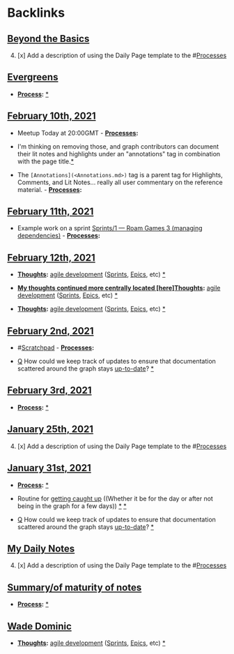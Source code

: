 
# Backlinks
## [Beyond the Basics](<Beyond the Basics.md>)
4. [x] Add a description of using the Daily Page template to the #[Processes](<Processes.md>)

## [Evergreens](<Evergreens.md>)
- **[Process](<Process.md>):** [*]([Processes](<Processes.md>))

## [February 10th, 2021](<February 10th, 2021.md>)
- Meetup Today at 20:00GMT
        - **[Processes](<Processes.md>):**

- I'm thinking on removing those, and graph contributors can document their lit notes and highlights under an "annotations" tag in combination with the page title.[*]([Processes](<Processes.md>))

- The `[Annotations](<Annotations.md>)` tag is a parent tag for Highlights, Comments, and Lit Notes... really all user commentary on the reference material.
        - **[Processes](<Processes.md>):**

## [February 11th, 2021](<February 11th, 2021.md>)
- Example work on a sprint [Sprints/1 — Roam Games 3 (managing dependencies)](<Sprints/1 — Roam Games 3 (managing dependencies).md>)
        - **[Processes](<Processes.md>):**

## [February 12th, 2021](<February 12th, 2021.md>)
- **[Thoughts](<Thoughts.md>):** [agile development](<agile development.md>) ([Sprints]([sprints](<sprints.md>)), [Epics]([epics](<epics.md>)), etc) [*]([Processes](<Processes.md>))

- **[My thoughts continued more centrally located [here]Thoughts](<My thoughts continued more centrally located [here]Thoughts.md>):** [agile development](<agile development.md>) ([Sprints]([sprints](<sprints.md>)), [Epics]([epics](<epics.md>)), etc) [*]([Processes](<Processes.md>))

- **[Thoughts](<Thoughts.md>):** [agile development](<agile development.md>) ([Sprints]([sprints](<sprints.md>)), [Epics]([epics](<epics.md>)), etc) [*]([Processes](<Processes.md>))

## [February 2nd, 2021](<February 2nd, 2021.md>)
- #[Scratchpad](<Scratchpad.md>) 
        - **[Processes](<Processes.md>):**

- [Q](<Q.md>) How could we keep track of updates to ensure that documentation scattered around the graph stays [up-to-date](<up-to-date.md>)? [*]([Processes](<Processes.md>))

## [February 3rd, 2021](<February 3rd, 2021.md>)
- **[Process](<Process.md>):** [*]([Processes](<Processes.md>))

## [January 25th, 2021](<January 25th, 2021.md>)
4. [x] Add a description of using the Daily Page template to the #[Processes](<Processes.md>)

## [January 31st, 2021](<January 31st, 2021.md>)
- **[Process](<Process.md>):** [*]([Processes](<Processes.md>))

- Routine for [getting caught up](<getting caught up.md>) ((Whether it be for the day or after not being in the graph for a few days)) [*]([Routines](<Routines.md>)) [*]([Processes](<Processes.md>))

- [Q](<Q.md>) How could we keep track of updates to ensure that documentation scattered around the graph stays [up-to-date](<up-to-date.md>)? [*]([Processes](<Processes.md>))

## [My Daily Notes](<My Daily Notes.md>)
4. [x] Add a description of using the Daily Page template to the #[Processes](<Processes.md>)

## [Summary/of maturity of notes](<Summary/of maturity of notes.md>)
- **[Process](<Process.md>):** [*]([Processes](<Processes.md>))

## [Wade Dominic](<Wade Dominic.md>)
- **[Thoughts](<Thoughts.md>):** [agile development](<agile development.md>) ([Sprints]([sprints](<sprints.md>)), [Epics]([epics](<epics.md>)), etc) [*]([Processes](<Processes.md>))

